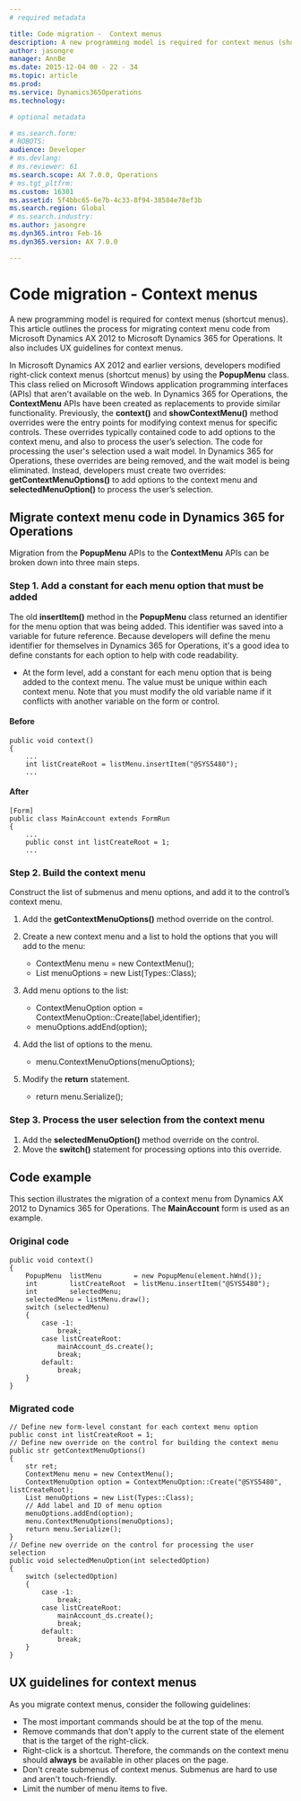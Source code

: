 ```yaml
---
# required metadata

title: Code migration -  Context menus
description: A new programming model is required for context menus (shortcut menus). This article outlines the process for migrating context menu code from Microsoft Dynamics AX 2012 to Microsoft Dynamics 365 for Operations. It also includes UX guidelines for context menus.
author: jasongre
manager: AnnBe
ms.date: 2015-12-04 00 - 22 - 34
ms.topic: article
ms.prod: 
ms.service: Dynamics365Operations
ms.technology: 

# optional metadata

# ms.search.form: 
# ROBOTS: 
audience: Developer
# ms.devlang: 
# ms.reviewer: 61
ms.search.scope: AX 7.0.0, Operations
# ms.tgt_pltfrm: 
ms.custom: 16301
ms.assetid: 5f4bbc65-6e7b-4c33-8f94-38584e78ef3b
ms.search.region: Global
# ms.search.industry: 
ms.author: jasongre
ms.dyn365.intro: Feb-16
ms.dyn365.version: AX 7.0.0

---
```


# Code migration -  Context menus

A new programming model is required for context menus (shortcut menus). This article outlines the process for migrating context menu code from Microsoft Dynamics AX 2012 to Microsoft Dynamics 365 for Operations. It also includes UX guidelines for context menus.

In Microsoft Dynamics AX 2012 and earlier versions, developers modified right-click context menus (shortcut menus) by using the **PopupMenu** class. This class relied on Microsoft Windows application programming interfaces (APIs) that aren't available on the web. In Dynamics 365 for Operations, the **ContextMenu** APIs have been created as replacements to provide similar functionality. Previously, the **context()** and **showContextMenu()** method overrides were the entry points for modifying context menus for specific controls. These overrides typically contained code to add options to the context menu, and also to process the user’s selection. The code for processing the user's selection used a wait model. In Dynamics 365 for Operations, these overrides are being removed, and the wait model is being eliminated. Instead, developers must create two overrides: **getContextMenuOptions()** to add options to the context menu and **selectedMenuOption()** to process the user’s selection.

## Migrate context menu code in Dynamics 365 for Operations
Migration from the **PopupMenu** APIs to the **ContextMenu** APIs can be broken down into three main steps.

### Step 1. Add a constant for each menu option that must be added

The old **insertItem()** method in the **PopupMenu** class returned an identifier for the menu option that was being added. This identifier was saved into a variable for future reference. Because developers will define the menu identifier for themselves in Dynamics 365 for Operations, it's a good idea to define constants for each option to help with code readability.

-   At the form level, add a constant for each menu option that is being added to the context menu. The value must be unique within each context menu. Note that you must modify the old variable name if it conflicts with another variable on the form or control.

#### Before

    public void context()
    {
        ...
        int listCreateRoot = listMenu.insertItem("@SYS5480");
        ...

#### After

    [Form]
    public class MainAccount extends FormRun
    {
        ...
        public const int listCreateRoot = 1;
        ...

### Step 2. Build the context menu

Construct the list of submenus and menu options, and add it to the control’s context menu.

1.  Add the **getContextMenuOptions()** method override on the control.
2.  Create a new context menu and a list to hold the options that you will add to the menu:
    -   ContextMenu menu = new ContextMenu();
    -   List menuOptions = new List(Types::Class);

3.  Add menu options to the list:
    -   ContextMenuOption option = ContextMenuOption::Create(label,identifier);
    -   menuOptions.addEnd(option);

4.  Add the list of options to the menu.
    -   menu.ContextMenuOptions(menuOptions);

5.  Modify the **return** statement.
    -   return menu.Serialize();

### Step 3. Process the user selection from the context menu

1.  Add the **selectedMenuOption()** method override on the control.
2.  Move the **switch()** statement for processing options into this override.

## Code example
This section illustrates the migration of a context menu from Dynamics AX 2012 to Dynamics 365 for Operations. The **MainAccount** form is used as an example.

### Original code

    public void context()
    {       
        PopupMenu  listMenu        = new PopupMenu(element.hWnd());
        int        listCreateRoot  = listMenu.insertItem("@SYS5480");
        int        selectedMenu;
        selectedMenu = listMenu.draw();
        switch (selectedMenu)
        {
            case -1:
                break;
            case listCreateRoot:
                mainAccount_ds.create();
                break;
            default:
                break;
        }
    }

### Migrated code

    // Define new form-level constant for each context menu option
    public const int listCreateRoot = 1;
    // Define new override on the control for building the context menu
    public str getContextMenuOptions()
    {
        str ret;
        ContextMenu menu = new ContextMenu(); 
        ContextMenuOption option = ContextMenuOption::Create("@SYS5480", listCreateRoot);
        List menuOptions = new List(Types::Class); 
        // Add label and ID of menu option
        menuOptions.addEnd(option); 
        menu.ContextMenuOptions(menuOptions);
        return menu.Serialize();
    }
    // Define new override on the control for processing the user selection
    public void selectedMenuOption(int selectedOption)
    {
        switch (selectedOption)
        {
            case -1:
                break;
            case listCreateRoot:
                mainAccount_ds.create();
                break;
            default:
                break;
        }
    }

## UX guidelines for context menus
As you migrate context menus, consider the following guidelines:

-   The most important commands should be at the top of the menu.
-   Remove commands that don't apply to the current state of the element that is the target of the right-click.
-   Right-click is a shortcut. Therefore, the commands on the context menu should **always** be available in other places on the page.
-   Don't create submenus of context menus. Submenus are hard to use and aren't touch-friendly.
-   Limit the number of menu items to five.


